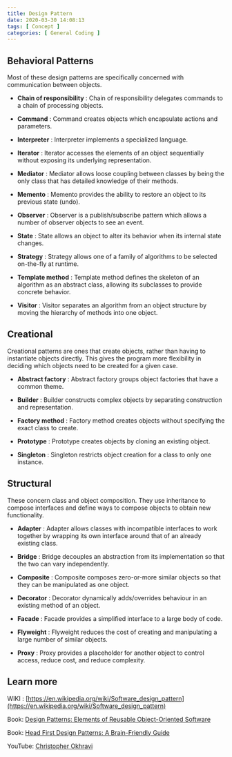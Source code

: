 ```yaml
---
title: Design Pattern
date: 2020-03-30 14:08:13
tags: [ Concept ]
categories: [ General Coding ]
---
```


## Behavioral Patterns

Most of these design patterns are specifically concerned with communication between objects.

* __Chain of responsibility__ : Chain of responsibility delegates commands to a chain of processing objects.

* __Command__ : Command creates objects which encapsulate actions and parameters.

* __Interpreter__ : Interpreter implements a specialized language.

* __Iterator__ : Iterator accesses the elements of an object sequentially without exposing its underlying representation.

* __Mediator__ : Mediator allows loose coupling between classes by being the only class that has detailed knowledge of their methods.

* __Memento__ : Memento provides the ability to restore an object to its previous state (undo).

* __Observer__ : Observer is a publish/subscribe pattern which allows a number of observer objects to see an event.

* __State__ : State allows an object to alter its behavior when its internal state changes.

* __Strategy__ : Strategy allows one of a family of algorithms to be selected on-the-fly at runtime.

* __Template method__ : Template method defines the skeleton of an algorithm as an abstract class, allowing its subclasses to provide concrete behavior.

* __Visitor__ : Visitor separates an algorithm from an object structure by moving the hierarchy of methods into one object.

## Creational

Creational patterns are ones that create objects, rather than having to instantiate objects directly. This gives the program more flexibility in deciding which objects need to be created for a given case.

* __Abstract factory__ : Abstract factory groups object factories that have a common theme.

* __Builder__ : Builder constructs complex objects by separating construction and representation.

* __Factory method__ : Factory method creates objects without specifying the exact class to create.

* __Prototype__ : Prototype creates objects by cloning an existing object.

* __Singleton__ : Singleton restricts object creation for a class to only one instance.

## Structural

These concern class and object composition. They use inheritance to compose interfaces and define ways to compose objects to obtain new functionality.


* __Adapter__ : Adapter allows classes with incompatible interfaces to work together by wrapping its own interface around that of an already existing class.

* __Bridge__ : Bridge decouples an abstraction from its implementation so that the two can vary independently.

* __Composite__ : Composite composes zero-or-more similar objects so that they can be manipulated as one object.

* __Decorator__ : Decorator dynamically adds/overrides behaviour in an existing method of an object.

* __Facade__ : Facade provides a simplified interface to a large body of code.

* __Flyweight__ : Flyweight reduces the cost of creating and manipulating a large number of similar objects.

* __Proxy__ : Proxy provides a placeholder for another object to control access, reduce cost, and reduce complexity.


## Learn more

WIKI : [https://en.wikipedia.org/wiki/Software_design_pattern](https://en.wikipedia.org/wiki/Software_design_pattern)

Book: [Design Patterns: Elements of Reusable Object-Oriented Software](https://www.amazon.com/Design-Patterns-Object-Oriented-Addison-Wesley-Professional-ebook/dp/B000SEIBB8/ref=sr_1_2?keywords=Design+Patterns%3A+Elements+of+Reusable+Object-Oriented+Software&qid=1585596430&sr=8-2)

Book: [Head First Design Patterns: A Brain-Friendly Guide](https://www.amazon.com/Head-First-Design-Patterns-Brain-Friendly-ebook/dp/B00AA36RZY/ref=sr_1_2?keywords=headfirst+design+pattern&qid=1585596487&sr=8-2)

YouTube: [Christopher Okhravi](https://www.youtube.com/playlist?list=PLrhzvIcii6GNjpARdnO4ueTUAVR9eMBpc)